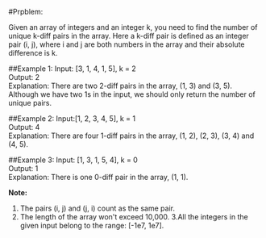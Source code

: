 #Prpblem:

Given an array of integers and an integer k, you need to find the number of unique k-diff pairs in the array. Here a k-diff pair is defined as an integer pair (i, j), where i and j are both numbers in the array and their absolute difference is k.

##Example 1:
	Input: [3, 1, 4, 1, 5], k = 2  
	Output: 2  
	Explanation: There are two 2-diff pairs in the array, (1, 3) and (3, 5).  
	Although we have two 1s in the input, we should only return the number of unique pairs.  

##Example 2:
	Input:[1, 2, 3, 4, 5], k = 1  
	Output: 4  
	Explanation: There are four 1-diff pairs in the array, (1, 2), (2, 3), (3, 4) and (4, 5).  

##Example 3:
	Input: [1, 3, 1, 5, 4], k = 0  
	Output: 1  
	Explanation: There is one 0-diff pair in the array, (1, 1).  

**Note:**
  1. The pairs (i, j) and (j, i) count as the same pair.
  2. The length of the array won't exceed 10,000.
  3.All the integers in the given input belong to the range: [-1e7, 1e7].
